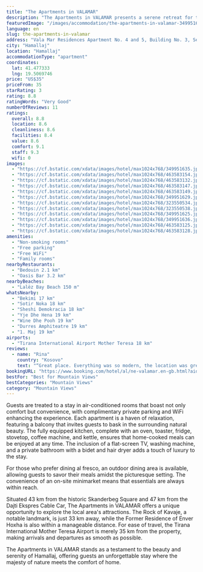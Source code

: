 ```yaml
---
title: "The Apartments in VALAMAR"
description: "The Apartments in VALAMAR presents a serene retreat for travelers seeking the perfect blend of mountain tranquility and beachside bliss."
featuredImage: "/images/accommodation/the-apartments-in-valamar-349951635.jpg"
language: en
slug: the-apartments-in-valamar
address: "Vala Mar Residences Apartment No. 4 and 5, Building No. 3, Second Floor, Hamallaj, Albania"
city: "Hamallaj"
location: "Hamallaj"
accommodationType: "apartment"
coordinates:
  lat: 41.477333
  lng: 19.5069746
price: "US$35"
priceFrom: 35
starRating: 3
rating: 8.8
ratingWords: "Very Good"
numberOfReviews: 11
ratings:
  overall: 8.8
  location: 8.6
  cleanliness: 8.6
  facilities: 8.4
  value: 8.6
  comfort: 9.1
  staff: 9.3
  wifi: 0
images:
  - "https://cf.bstatic.com/xdata/images/hotel/max1024x768/349951635.jpg?k=e41317630bed5083819edd21f574bf44f079f0c9aabb0331c36ac8c03b021b9b&o=&hp=1"
  - "https://cf.bstatic.com/xdata/images/hotel/max1024x768/463583154.jpg?k=1b6ed25c542fbf9ab9eafe4c59838cf0b2b079f19f8627d8be5ce3fdba7ce431&o=&hp=1"
  - "https://cf.bstatic.com/xdata/images/hotel/max1024x768/463583132.jpg?k=7246fb4c3f6de040f6df88d1349dbec3a1946f1bd6bdf05e0b766f0e8cf91ffc&o=&hp=1"
  - "https://cf.bstatic.com/xdata/images/hotel/max1024x768/463583147.jpg?k=a23bd7fd273bad253c6097297223187a0b95cfc69149cdbb196aed1ca7d6081c&o=&hp=1"
  - "https://cf.bstatic.com/xdata/images/hotel/max1024x768/463583149.jpg?k=0c445d71fbd3e99c4fe3ee540bf6175cd2c99c21ecf8c603df9087f36d84ad39&o=&hp=1"
  - "https://cf.bstatic.com/xdata/images/hotel/max1024x768/349951629.jpg?k=c1d942e478eb74f0ba9c36f456d0653bdf655a4e7abce43e89fd3cadff67f348&o=&hp=1"
  - "https://cf.bstatic.com/xdata/images/hotel/max1024x768/323550534.jpg?k=bf667c7576af7ea417cd55a18b7cfb82783393ff2053feede5a9fa392a4d21d6&o=&hp=1"
  - "https://cf.bstatic.com/xdata/images/hotel/max1024x768/323550538.jpg?k=7dc6030876a2938de6eec3609eb59c0c58a5787588bb0dce7a7ef59fd9ffada9&o=&hp=1"
  - "https://cf.bstatic.com/xdata/images/hotel/max1024x768/349951625.jpg?k=38a0f8f46cf4b1317f73823ad51aa74a9aec364f6e3e6b09f03920c3edca8071&o=&hp=1"
  - "https://cf.bstatic.com/xdata/images/hotel/max1024x768/349951636.jpg?k=f465f1efb50b3560edfee13e7f6ec85df6427b1d8a4e89c9c134070af6fc0069&o=&hp=1"
  - "https://cf.bstatic.com/xdata/images/hotel/max1024x768/463583125.jpg?k=c9dc30a2529263a9eab9eb4e43ab2c1ba961a961ea4769a23d2f42054d66c9a5&o=&hp=1"
  - "https://cf.bstatic.com/xdata/images/hotel/max1024x768/463583128.jpg?k=26e36ef6447ead12689fa534b282d3c04714472143173cd9db426f26507824f8&o=&hp=1"
amenities:
  - "Non-smoking rooms"
  - "Free parking"
  - "Free WiFi"
  - "Family rooms"
nearbyRestaurants:
  - "Bedouin 2.1 km"
  - "Oasis Bar 3.2 km"
nearbyBeaches:
  - "Lalëz Bay Beach 150 m"
whatsNearby:
  - "Bekimi 17 km"
  - "Sotir Noka 18 km"
  - "Sheshi Demokracia 18 km"
  - "Yje Dhe Hena 19 km"
  - "Wine Dhe Pooh 19 km"
  - "Durres Amphiteatre 19 km"
  - "1. Maj 19 km"
airports:
  - "Tirana International Airport Mother Teresa 18 km"
reviews:
  - name: "Rina"
    country: "Kosovo"
    text: "“Great place. Everything was so modern, the location was great. Also very clean and comfortable, you had everything you need for your stay.”"
bookingURL: "https://www.booking.com/hotel/al/ne-valamar.en-gb.html?aid=8035640"
bestFor: "Best for Mountain Views"
bestCategories: "Mountain Views"
category: "Mountain Views"
---
```


Guests are treated to a stay in air-conditioned rooms that boast not only comfort but convenience, with complimentary private parking and WiFi enhancing the experience. Each apartment is a haven of relaxation, featuring a balcony that invites guests to bask in the surrounding natural beauty. The fully equipped kitchen, complete with an oven, toaster, fridge, stovetop, coffee machine, and kettle, ensures that home-cooked meals can be enjoyed at any time. The inclusion of a flat-screen TV, washing machine, and a private bathroom with a bidet and hair dryer adds a touch of luxury to the stay.

For those who prefer dining al fresco, an outdoor dining area is available, allowing guests to savor their meals amidst the picturesque setting. The convenience of an on-site minimarket means that essentials are always within reach.

Situated 43 km from the historic Skanderbeg Square and 47 km from the Dajti Ekspres Cable Car, The Apartments in VALAMAR offers a unique opportunity to explore the local area's attractions. The Rock of Kavaje, a notable landmark, is just 33 km away, while the Former Residence of Enver Hoxha is also within a manageable distance. For ease of travel, the Tirana International Mother Teresa Airport is merely 35 km from the property, making arrivals and departures as smooth as possible.

The Apartments in VALAMAR stands as a testament to the beauty and serenity of Hamallaj, offering guests an unforgettable stay where the majesty of nature meets the comfort of home.
